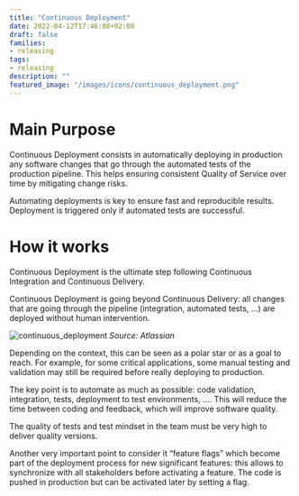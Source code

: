 ```yaml
---
title: "Continuous Deployment"
date: 2022-04-12T17:46:08+02:00
draft: false
families:
- releasing
tags:
- releasing
description: ""
featured_image: "/images/icons/continuous_deployment.png"
---
```


# Main Purpose

Continuous Deployment consists in automatically deploying in production any software changes that go through the automated tests of the production pipeline. This helps ensuring consistent Quality of Service over time by mitigating change risks.

Automating deployments is key to ensure fast and reproducible results. Deployment is triggered only if automated tests are successful.

# How it works

Continuous Deployment is the ultimate step following Continuous Integration and Continuous Delivery.

Continuous Deployment is going beyond Continuous Delivery: all changes that are going through the pipeline (integration, automated tests, …) are deployed without human intervention. 

![continuous_deployment](/images/releasing/continuous_deployment.png)
*Source: Atlassian* 

Depending on the context, this can be seen as a polar star or as a goal to reach. For example, for some critical applications, some manual testing and validation may still be required before really deploying to production.

The key point is to automate as much as possible: code validation, integration, tests, deployment to test environments, …. This will reduce the time between coding and feedback, which will improve software quality.

The quality of tests and test mindset in the team must be very high to deliver quality versions.

Another very important point to consider it “feature flags” which become part of the deployment process for new significant features: this allows to synchronize with all stakeholders before activating a feature. The code is pushed in production but can be activated later by setting a flag. 

